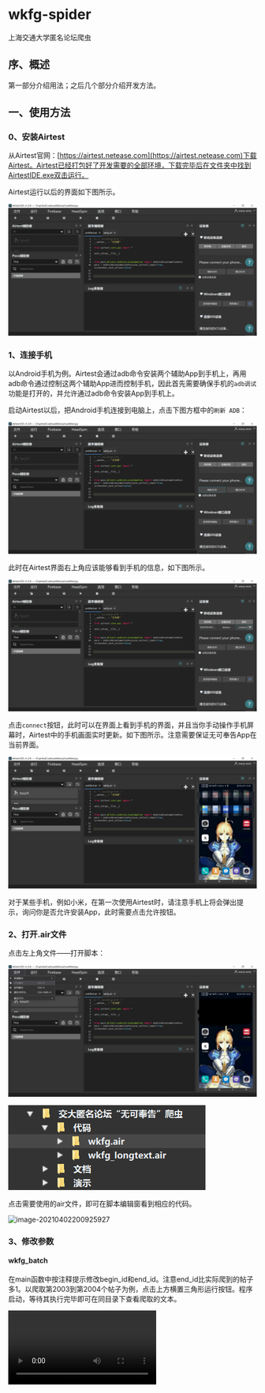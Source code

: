 # wkfg-spider
上海交通大学匿名论坛爬虫

## 序、概述

第一部分介绍用法；之后几个部分介绍开发方法。

## 一、使用方法

[^1]: 参考知乎文章https://zhuanlan.zhihu.com/p/55266133

### 0、安装Airtest

从Airtest官网：[https://airtest.netease.com](https://airtest.netease.com)下载Airtest。Airtest已经打包好了开发需要的全部环境，下载完毕后在文件夹中找到AirtestIDE.exe双击运行。

Airtest运行以后的界面如下图所示。

![image-20210402191152680](images/image-20210402191152680.png)

### 1、连接手机

以Android手机为例。Airtest会通过adb命令安装两个辅助App到手机上，再用adb命令通过控制这两个辅助App进而控制手机，因此首先需要确保手机的`adb调试`功能是打开的，并允许通过adb命令安装App到手机上。

启动Airtest以后，把Android手机连接到电脑上，点击下图方框中的`刷新 ADB`：

![image-20210402195558327](images/image-20210402195558327.png)

此时在Airtest界面右上角应该能够看到手机的信息，如下图所示。

![image-20210402195711329](images/image-20210402195711329.png)

点击`connect`按钮，此时可以在界面上看到手机的界面，并且当你手动操作手机屏幕时，Airtest中的手机画面实时更新。如下图所示。注意需要保证无可奉告App在当前界面。

![image-20210402200029972](images/image-20210402200029972.png)

对于某些手机，例如小米，在第一次使用Airtest时，请注意手机上将会弹出提示，询问你是否允许安装App，此时需要点击允许按钮。

### 2、打开.air文件

点击左上角文件——打开脚本：

![image-20210402200810333](images/image-20210402200810333.png)

![image-20210402200453813](images/image-20210402200453813.png)

点击需要使用的air文件，即可在脚本编辑窗看到相应的代码。

![image-20210402200925927](images/image-20210402200925927.png)

### 3、修改参数

#### wkfg_batch

在main函数中按注释提示修改begin_id和end_id。注意end_id比实际爬到的帖子多1。以爬取第2003到第2004个帖子为例，点击上方横置三角形运行按钮。程序启动，等待其执行完毕即可在同目录下查看爬取的文本。

<video src="images\20210402_201323.mp4" />

以下是视频所示部分的记录：

<img src="images\image-20210402201645500.png" alt="image-20210402201645500" style="zoom:33%;" />

#### wkfg_select

按照提示在列表中写入帖子ID，以爬取#000158，#024582，#019327为例：

![image-20210402202140669](images/image-20210402202140669.png)

点击运行即可。后续同上。

#### wkfg_longtext

模式类似于wkfg_batch，写上起止ID即可。如爬取长文本#004191，需要令begin_id=4191，end_id=4192：

![image-20210402202800982](images/image-20210402202800982.png)

这个模式会比较慢，而且因为测试用例少，可能会有未知bug。



## 二、框架和库

### 自动化测试框架AirtestProject

[^2]: 官方教程https://airtest.doc.io.netease.com/tutorial/

AirtestProject是一款基于Python的、跨平台的UI自动化测试框架，基于图像识别原理，适用于游戏和App。

在下载解压Airtest脚本的专属IDE——AirtestIDE后，点击“新建脚本”按钮，默认即可创建一个后缀名为`.air`的脚本文件，`.air`这是Airtest脚本的专属后缀。AirtestIDE是跨平台的**UI自动化测试编辑器**，内置了Airtest和Poco的相关插件功能，能够使用它快速简单地编写`Airtest`和`Poco`代码。

让我们打开刚才新建脚本的文件夹，可以看到实际上`.air`脚本文件是一个普通的文件夹，里面附带了一个**同名**的`.py`文件，AirtestIDE在执行脚本时，实际上执行的是里面的`.py`文件。也就是说，Airtest脚本虽然自带一个后缀名，然而本质上依然是Python脚本，遵循的是Python语法，我们可以根据实际需要自由地`import`其他Python第三方库。

值得注意的是，`.air`文件夹中必须要有同名的`.py`文件，否则在命令行执行`airtest run test.air` 这样的运行指令时会导致失败。

和本次爬虫项目相关的就介绍到这里，了解其更多功能及使用请访问官网。

### airtest库

是一个跨平台的、**基于图像识别**的UI自动化测试框架，适用于游戏和App，支持平台有Windows、Android和iOS

- [源码](https://github.com/AirtestProject/Airtest)

- [API文档](https://airtest.readthedocs.io/zh_CN/latest/)

本次项目中用到的方法有`auto_setup`**(**basedir=None**,** *devices=None***,** *logdir=None***,** *project_root=None***,** *compress=None***)**

`touch`**(**v**,** *times=1***,** ******kwargs)

`click`**(**v**,** *times=1***,** ******kwargs)

`swipe`**(**v1**,** *v2=None***,** *vector=None***,** ******kwargs**)**

`text`**(**text**,** *enter=True***,** ******kwargs)

`sleep`**(**secs=1.0**)**

### poco库

是一款**基于UI控件识别**的自动化测试框架，目前支持Unity3D/cocos2dx-*/Android原生app/iOS原生app/微信小程序，也可以在其他引擎中自行接入poco-sdk来使用

- [源码](https://github.com/AirtestProject/Poco)
- [API文档](http://poco.readthedocs.io/zh_CN/latest/)

本次项目中用到的方法有：

#### 基本选择器(Basic Selector)

在poco实例后加一对括号就可以进行UI选择了。选择器会遍历所有UI，将满足给定条件的UI都选出来并返回。

括号里的参数就是所给定的条件，用属性名值对表示，其中第一个参数固定表示 节点名 其余可选参数均表示节点的属性及预期的属性值。下面的例子中可以感受一下选择表达式究竟是怎么样的。更详细的使用请参考 [API Reference selecting UI](http://poco.readthedocs.io/en/latest/source/poco.pocofw.html#poco.pocofw.Poco.__call__)

```
# select by node name
poco('bg_mission')

# select by name and other properties
poco('bg_mission', type='Button')
poco(textMatches='^据点.*$', type='Button', enable=True)
```

![../_images/hunter-poco-select-simple.png](images/hunter-poco-select-simple.png)

#### 相对选择器(Relative Selector)

直接用节点属性没法选出你所想要的UI时，还可以通过UI之间的渲染层级关系进行选择，例如父子关系、兄弟关系、祖先后代关系。

```
# select by direct child/offspring
poco('main_node').child('list_item').offspring('item')
```

![../_images/hunter-poco-select-relative.png](images/hunter-poco-select-relative.png)

以及click等方法。

本项目爬虫具体的使用可以直接配合注释看源码理解，如需深入了解相关API，可以到官方文档中查看。在此之前，推荐一篇[总结了常用接口的博客](https://my.oschina.net/u/4594743/blog/4772324)。

## 三、爬虫实现原理

### 1、开发环境及设备

开发环境：AirtestIDE V1.2.7

手机型号：HUAWEI Mate 10，分辨率1920*1080

### 2、实现思路

*以wkfg_batch为主讲解。*

#### 初始化airtest和poco

```python
from airtest.core.api import *

# 自动配置运行环境的接口，可以配置当前脚本所在路径、使用的设备、log内容的保存路径、项目根目录和截图压缩精度
# 图中的  auto_setup  接口表示，当前脚本所在路径为变量  __file__  ，
# 并且尝试连接第一台安卓设备。（不填入设备参数的情况下，都是尝试连接第一台安卓设备）。
auto_setup(__file__)

# 初始化poco实例
# 无可奉告论坛是安卓原生App，所以使用AndroidUiautomationPoco方法
from poco.drivers.android.uiautomation import AndroidUiautomationPoco
poco = AndroidUiautomationPoco(use_airtest_input=True, screenshot_each_action=False)
```

这部分代码按照airtest和poco的接口文档要求书写，只要是开发安卓原生App都要如此配置。

#### main（）函数

```python
# wkfg_batch.air 
# 爬取从#000007到#000199的所有帖子
def main():
    # 启动App
    poco('无可奉告').click()
    sleep(1)

    # 以搜索-进入帖子-读取card的流程爬取信息
    poco('org.wkfg.anonymous:id/app_bar_search').click()

    # 输入想爬取的帖子的起止ID
    wkfg_spider(begin_id=7, end_id=200)

```

主函数中，进入App并开始搜索。然后将需要爬取的帖子的唯一标识，ID传入wkfg_spider函数。

#### wkfg_spider（）函数

本质是一个循环，循环范围是所有要爬取的帖子，循环体内执行：①打开记事本，搜索指定帖子②写入帖子1楼的内容③调用CardView_spider函数，爬取每个回复楼层信息④关闭记事本。

注意：

①已可能出现楼主写了很多字以至于首页看不到帖子赞数等信息，所以要先做存在性判断，若无则模拟下滑操作再抓取。下滑前后效果如下：

<img src="images\image-20210403120022199.png" alt="image-20210403120022199" style="zoom:25%;" /><img src="images\image-20210403120106099.png" alt="image-20210403120106099" style="zoom:25%;" />

②可能有帖子被屏蔽或封禁，因此也要做一次存在性判断，若是则写入被封禁信息，跳转到下一个帖子。

附代码。

```python
def wkfg_spider(begin_id, end_id):
    '''
    这个range循环的起始和终止均指帖子的ID
    当然，也可以写一个list，爬取感兴趣的指定帖子
    '''

    f = open('wkfg.txt', 'a', encoding='utf-8') # 使用utf-8编码以打印表情

    for index in range(begin_id, end_id):
        dong_id = str(index)

        # 搜索和点进帖子
        
        text("#"+dong_id)
        touch((400,500)) # 绝对坐标，适用于分辨率为1080p(1080×1920)的手机
        sleep(0.5)

        # 打印洞主信息
        f.write('编号：#'+dong_id.zfill(6)+'\n')

        # 判断是否为已封禁帖子
        if not poco("org.wkfg.anonymous:id/title").exists():
            f.write('此帖子已被封禁或屏蔽\n')
            f.write('-------------------------\n')
            f.write('-------------------------\n')
            poco("org.wkfg.anonymous:id/search_close_btn").click()
            sleep(0.3)
            continue


        # 否则开始正常爬取
        # 标题
        title = poco("org.wkfg.anonymous:id/title").get_text()
        f.write("主题："+title+'\n')

        # 洞主的姓名和发帖日期
        dz_name = poco('org.wkfg.anonymous:id/caption').child('org.wkfg.anonymous:id/id').get_text()
        dz_date = poco('org.wkfg.anonymous:id/caption').child('org.wkfg.anonymous:id/update').get_text()
        f.write(dz_name+'·'+dz_date+'\n')

        # 内容和点赞回复浏览信息
        # 因为在第一个CardView里，需要单独处理
        dz_content = poco("androidx.cardview.widget.CardView")[0].offspring('org.wkfg.anonymous:id/content').get_text()
        f.write(dz_content+'\n')

        # 有可能出现第一页看不到点赞的情况
        if not poco("androidx.cardview.widget.CardView")[0].offspring('org.wkfg.anonymous:id/like_button').exists():
            poco.swipe([0.5,0.7],[0.5,0.1],duration=2)
            sleep(0.8)

        dz_good = poco("androidx.cardview.widget.CardView")[0].offspring('org.wkfg.anonymous:id/like_button').get_text()
        dz_reply = poco("androidx.cardview.widget.CardView")[0].offspring('org.wkfg.anonymous:id/reply_button').get_text()
        dz_look = poco("androidx.cardview.widget.CardView")[0].offspring('org.wkfg.anonymous:id/read_button').get_text()                       
        f.write('赞'+dz_good+'  评论'+dz_reply+'  浏览'+dz_look+'\n')
        f.write('-------------------------'+'\n')

        # 核心：爬取回复楼层内信息
        CardView_spider(f)

        # 转移到下一个帖子
        poco("转到上一层级").click()
        sleep(0.5)
        poco("org.wkfg.anonymous:id/search_close_btn").click()
        sleep(0.3)

    # 程序执行完毕，关闭记事本
    f.close()

```

#### CardView_spider（）函数

这个函数得名的原因是楼层控件的类型是androidx.cardview.widget.CardView。

![image-20210403120328361](images/image-20210403120328361.png)

本质上也是一个循环，进入帖子后，要在一个循环体内将所有楼层信息抓取下来。这是代码中最有挑战性的工作。基本思路是：使用swipe方法不断下滑，期间通过访问每个androidx.cardview.widget.CardView的子控件爬取各楼层信息直到帖子结束。

但这时候，我们还需要解决2个问题：

① 每次要向上滑动多少？

每个楼层的结构如下：

![image-20210403142832591](images/image-20210403142832591.png)

有楼层、昵称、发帖时间、赞数、内容等基本信息。有时会有额外信息：

![image-20210403143040820](images/image-20210403143040820.png)

回复对象的信息。

滑动的幅度应该尽可能大，以节省时间；而最大不能导致单个楼层显示不全。考虑所有楼层都只回复一行的极端情况，此时滑动的幅度应刚好允许所有androidx.cardview.widget.CardView控件完整出现一次。经过设计，设定参数为`poco.swipe([0.5,0.7],[0.5,0.1],duration=2)`。

② 我们单次向上滑动楼层列表，并不能保证当前加载出来的楼层控件都是新的控件，有可能某些控件里面的信息我们已经获取到了，那么**如何解决获取爬取信息重复的问题呢** ？

这里的处理比较复杂。定义两个列表：一个czxx_list的生存周期是一个CardView控件中的所有信息也就是一层楼被爬取的全过程；一个floors的生存周期是整个帖子，只存放czxx_list[0]的信息，也就是一个CardView的唯一标识楼层ID。从纵向的角度看一层楼内有三“层”信息，第一层是如#3 Arthur 赞0这三个信息，第二层是回复时间和对象的信息，第三层是该层主回复的内容。考虑到一次滑动后无法保证一层楼的三个信息都被完整地收集起来，因此强迫前两“层”一同爬取，未收集全则丢弃czxx_list的信息；而爬取第三“层”时再次检查其是否有已经对应的前两层信息，若无则放弃爬取，若有则正式将czxx_list[0]写入floors中，表示完成一楼的所有信息爬取。

这样经过一前一后两次确认，可以保证各楼层信息爬取的不重不漏。

在wkfg_batch的txt文件中有一些代码调试时的失败片段可供参考。

③ 多次滑动列表之后，我们 **如何判断所有楼层信息已经获取完毕呢** ？

可以设置一个计数器，当floors的长度不再增加，即没有新的楼层被添加到floors的时候，就可以认为我们已经把所有楼层信息获取完了。

此外添加了一些分隔符使爬下来的信息排版更美观。

附代码：

```python
def CardView_spider(f):
    '''
    爬取回复楼层信息
    '''

    # 定义1个空list用于存放楼层信息，作为card的唯一标识
    floors = []
    # 定义list目前的长度和最终的长度，用以判断是否爬完
    current_count, last_count = len(floors), len(floors)

    while True:
        last_count = len(floors)

        # 遍历当前屏幕上的所有CardView控件
        for content in poco("org.wkfg.anonymous:id/recycle").child("androidx.cardview.widget.CardView"):
            czxx_list = []   # 此临时队列存放TextView内的信息

            # 爬取每层的层数和身份信息
            if content.offspring('android.widget.TextView').exists():
                
                # 将所有可见的text入队
                # 可能会出现加载不全的情况
                for czxx in content.offspring('android.widget.TextView'):
                    if not czxx.exists():
                        continue
                    floor = czxx.get_text()
                    czxx_list.append(floor)

                # 若加载不全（标志是没有爬到楼层信息），清除当前队列
                if czxx_list[0][0] != '#':
                    czxx_list.clear()
                else:
                    # 点赞信息总是和楼层信息出现在同一行，可以安全地放在else里
                    # 但为了防止意外，还是写了存在性判断
                    if content.offspring('org.wkfg.anonymous:id/like_button').exists():
                        cz_good = content.offspring('org.wkfg.anonymous:id/like_button').get_text()
                        czxx_list.append('\n'+'赞'+cz_good)

            
            # 爬取每层的文本
            c = content.offspring('org.wkfg.anonymous:id/content')
            if not c.exists():
                czxx_list.clear() # 保证了楼层信息的完整性
                continue
            cont = c.get_text()

            # 先判断此文本是否未对应上楼层
            if czxx_list:
                # 若是则将楼层信息（如#1）入floors[]
                if not czxx_list[0] in floors:
                    floors.append(czxx_list[0])  

                    # 写入层内所有信息
                    f.write('-------------------------\n')
                    for cz_xx in czxx_list:
                        f.write(cz_xx + ' ')
                    f.write('\n')
                    f.write(cont+'\n')
                
            # 离开CardView之前，清空czxx_list
            czxx_list.clear()

        # 更新当前楼层    
        current_count = len(floors)

        # 下拉屏幕，持续时间设为2秒防止无法识别
        poco.swipe([0.5,0.7],[0.5,0.1],duration=2)
        sleep(0.8)
        
        # 当俩者数值相等，即current_count不再增加时，表明爬取完毕       
        if current_count == last_count:
            f.write('总共爬了' + str(last_count) + '楼'+'\n')
            f.write('-------------------------\n')
            f.write('-------------------------\n')
            break

    # 离开一个帖子时，清空floors
    floors.clear()

```

#### 另两个版本的改动

在wkfg_select中，更改了传入的参数。

```python
id_list = [158, 24582, 19327]
wkfg_spider(id_list)
```
```python
for index in id_list:
    dong_id = str(index)
```
在wkfg_longtext中，更改了判断楼层爬取完毕的条件。

```python
# for longtext
flag = 0
```
```python
    # 当俩者数值相等，即current_count不再增加时，表明爬取完毕       
    if current_count == last_count:
        flag = flag + 1
        if flag == 8:
            f.write('总共爬了' + str(last_count) + '楼'+'\n')
            f.write('-------------------------\n')
            f.write('-------------------------\n')
            break
```
使用者可以自行调整flag值来爬取长楼层。值越高，爬长楼层的能力就越强。

为什么wkfg_batch不能满足爬取大于800字的长文本的需求呢？我认为这不能怪我的程序。我的程序中认为两次滑动屏幕后还没有新楼层出现就说明帖子结束。如果一个控件的内容需要占据用户的两面屏幕，是不利于观看的，而之所以有这样的字数限制设计（上限817个字），似乎是开发者向一位知名校友的生日致敬。


看到这里，读者可以完全掌握类似爬虫的开发技术。
